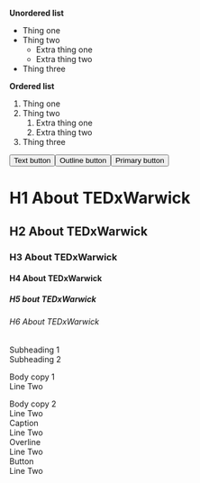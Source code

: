 ---
---

**Unordered list**

- Thing one
- Thing two
  - Extra thing one
  - Extra thing two
- Thing three

**Ordered list**

1. Thing one
2. Thing two
   1. Extra thing one
   2. Extra thing two
3. Thing three

<button class="btn btn-text">Text button</button><button class="btn btn-outline">Outline button</button><button class="btn btn-primary">Primary button</button>

# H1 About TEDxWarwick

## H2 About TEDxWarwick

### H3 About TEDxWarwick

#### H4 About TEDxWarwick

##### H5 bout TEDxWarwick

###### H6 About TEDxWarwick

<div class="sh1">Subheading 1</div>

<div class="sh2">Subheading 2</div>

<p>Body copy 1<br>Line Two</p>

<div class="small">Body copy 2<br>Line Two</div>

<div class="caption">Caption<br>Line Two</div>

<div class="overline">Overline<br>Line Two</div>

<div class="btn">Button<br>Line Two<div>
